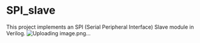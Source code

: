 # SPI_slave
This project implements an SPI (Serial Peripheral Interface) Slave module in Verilog.
![Uploading image.png…]()

